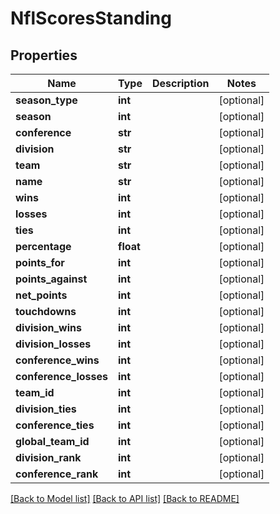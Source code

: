 # NflScoresStanding

## Properties
Name | Type | Description | Notes
------------ | ------------- | ------------- | -------------
**season_type** | **int** |  | [optional] 
**season** | **int** |  | [optional] 
**conference** | **str** |  | [optional] 
**division** | **str** |  | [optional] 
**team** | **str** |  | [optional] 
**name** | **str** |  | [optional] 
**wins** | **int** |  | [optional] 
**losses** | **int** |  | [optional] 
**ties** | **int** |  | [optional] 
**percentage** | **float** |  | [optional] 
**points_for** | **int** |  | [optional] 
**points_against** | **int** |  | [optional] 
**net_points** | **int** |  | [optional] 
**touchdowns** | **int** |  | [optional] 
**division_wins** | **int** |  | [optional] 
**division_losses** | **int** |  | [optional] 
**conference_wins** | **int** |  | [optional] 
**conference_losses** | **int** |  | [optional] 
**team_id** | **int** |  | [optional] 
**division_ties** | **int** |  | [optional] 
**conference_ties** | **int** |  | [optional] 
**global_team_id** | **int** |  | [optional] 
**division_rank** | **int** |  | [optional] 
**conference_rank** | **int** |  | [optional] 

[[Back to Model list]](../README.md#documentation-for-models) [[Back to API list]](../README.md#documentation-for-api-endpoints) [[Back to README]](../README.md)

